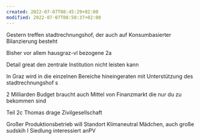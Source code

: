 ```yaml
---
created: 2022-07-07T08:45:29+02:00
modified: 2022-07-07T08:50:37+02:00
---
```


Gestern treffen stadtrechnungshof, der auch auf Konsumbasierter Bilanzierung besteht

Bisher vor allem hausgraz-vl bezogene 2a

Detail great den zentrale Institution nicht leisten kann

In Graz wird in die einzelnen Bereiche hineingeraten mit Unterstützung des stadtrechnungshof s 

2 Milliarden Budget braucht auch Mittel von Finanzmarkt die nur du zu bekommen sind

Teil 2c Thomas drage Zivilgesellschaft

Großer Produktionsbetrieb will Standort Klimaneutral Mädchen, auch große sudskih l Siedlung interessiert anPV
